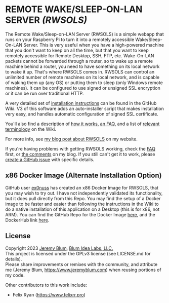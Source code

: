 REMOTE WAKE/SLEEP-ON-LAN SERVER *(RWSOLS)*
==========================================
The Remote Wake/Sleep-on-LAN Server (RWSOLS) is a simple webapp that runs on your Raspberry Pi to turn it into a remotely accessible Wake/Sleep-On-LAN Server. This is very useful when you have a high-powered machine that you don't want to keep on all the time, but that you want to keep remotely accessible for Remote Desktop, SSH, FTP, etc. Wake-On-LAN packets cannot be forwarded through a router, so to wake up a remote machine behind a router, you need to have something on its local network to wake it up. That's where RWSOLS comes in. RWSOLS can control an unlimited number of remote machines on its local network, and is capable of waking them up (any OS) or putting them to sleep (only Windows remote machines). It can be configured to use signed or unsigned SSL encryption or it can be run over traditional HTTP.
  
A very detailed set of [installation instructions](https://github.com/sciguy14/Remote-Wake-Sleep-On-LAN-Server/wiki) can be found in the GitHub Wiki. V3 of this software adds an auto-installer script that makes installation very easy, and handles automatic configuration of signed SSL certificate.
  
You'll also find a description of [how it works](https://github.com/sciguy14/Remote-Wake-Sleep-On-LAN-Server/wiki/How-it-Works), [an FAQ](https://github.com/sciguy14/Remote-Wake-Sleep-On-LAN-Server/wiki/Notes-and-FAQs), and a list of [relevant terminology](https://github.com/sciguy14/Remote-Wake-Sleep-On-LAN-Server/wiki/Terminology) on the Wiki.
  
For more info, see [my blog post about RWSOLS](https://www.jeremyblum.com/2013/07/14/rpi-wol-server/) on my website.
  
If you're having problems with getting RWSOLS working, check the [FAQ](https://github.com/sciguy14/Remote-Wake-Sleep-On-LAN-Server/wiki/Notes-and-FAQs) first, or [the comments](https://www.jeremyblum.com/2013/07/14/rpi-wol-server/#comments) on my blog. If you still can't get it to work, please [create a GitHub issue](https://github.com/sciguy14/Remote-Wake-Sleep-On-LAN-Server/issues) with specific details.


x86 Docker Image (Alternate Installation Option)
------------------------------------------------
GitHub user [ex0nuss](https://github.com/ex0nuss) has created an x86 Docker Image for RWSOLS, that you may wish to try out. I have not independently validated its functionality, but it does pull directly from this Repo. You may find the setup of a Docker image to be faster and easier than following the instructions in the Wiki to do a native installation of this application on a Desktop (this is for x86, not ARM). You can find the GitHub Repo for the Docker Image [here](https://github.com/ex0nuss/Remote-Wake-Sleep-On-LAN-Docker), and the DockerHub link [here](https://hub.docker.com/r/ex0nuss/remote-wake-sleep-on-lan-docker).


License
-------
Copyright 2023 [Jeremy Blum](https://www.jeremyblum.com), [Blum Idea Labs, LLC.](https://www.blumidealabs.com)  
This project is licensed under the GPLv3 license (see LICENSE.md for details).  
Please share improvements or remixes with the community, and attribute me (Jeremy Blum, <https://www.jeremyblum.com>) when reusing portions of my code.  
  
Other contributors to this work include:
- Felix Ryan (https://www.felixrr.pro)
